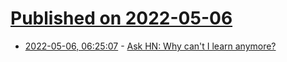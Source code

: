 # [Published on 2022-05-06](index.md)

* [2022-05-06, 06:25:07](https://news.ycombinator.com/item?id=31281919) - [Ask HN: Why can't I learn anymore?](https://news.ycombinator.com/item?id=31281919)
